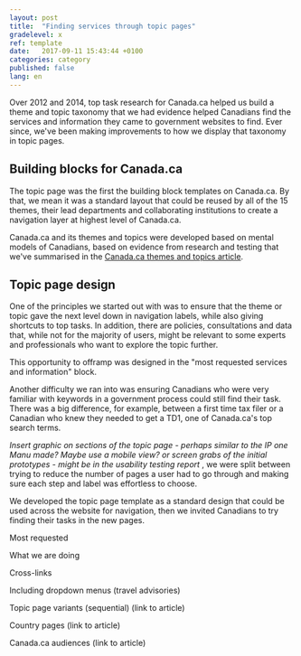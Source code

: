 ```yaml
---
layout: post
title:  "Finding services through topic pages"
gradelevel: x
ref: template
date:   2017-09-11 15:43:44 +0100
categories: category
published: false
lang: en
---
```


Over 2012 and 2014, top task research for Canada.ca helped us build a theme and topic taxonomy that we had evidence helped Canadians find the services and information they came to government websites to find. Ever since, we've been making improvements to how we display that taxonomy in topic pages.

## Building blocks for Canada.ca

The topic page was the first the building block templates on Canada.ca. By that, we mean it was a standard layout that could be reused by all of the 15 themes, their lead departments and collaborating institutions to create a navigation layer at highest level of Canada.ca.

Canada.ca and its themes and topics were developed based on mental models of Canadians, based on evidence from research and testing that we've summarised in the [Canada.ca themes and topics article]().

## Topic page design

One of the principles we started out with was to ensure that the theme or topic gave the next level down in navigation labels, while also giving shortcuts to top tasks. In addition, there are policies, consultations and data that, while not for the majority of users, might be relevant to some experts and professionals who want to explore the topic further.

This opportunity to offramp was designed in the "most requested services and information" block.




Another difficulty we ran into was ensuring Canadians who were very familiar with keywords in a government process could still find their task. There was a big difference, for example, between a first time tax filer or a Canadian who knew they needed to get a TD1, one of Canada.ca's top search terms.

*Insert graphic on sections of the topic page - perhaps similar to the IP one Manu made? Maybe use a mobile view?*
*or screen grabs of the initial prototypes - might be in the usability testing report*
, we were split between trying to reduce the number of pages a user had to go through and making sure each step and label was effortless to choose.

We developed the topic page template as a standard design that could be used across the website for navigation, then we invited Canadians to try finding their tasks in the new pages.

Most requested

What we are doing

Cross-links

Including dropdown menus (travel advisories)

Topic page variants (sequential) (link to article)

Country pages (link to article)

Canada.ca audiences (link to article)
